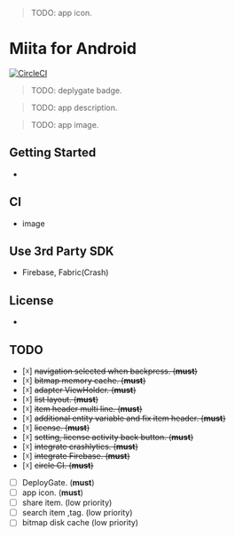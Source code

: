 > TODO: app icon.

# Miita for Android

[![CircleCI](https://circleci.com/gh/naoto0822/miita-android.svg?style=svg)](https://circleci.com/gh/naoto0822/miita-android)

> TODO: deplygate badge.

> TODO: app description.

> TODO: app image.

## Getting Started

-

## CI

- image

## Use 3rd Party SDK

- Firebase, Fabric(Crash)

## License

-

## TODO
- [☓] ~~navigation selected when backpress. (**must**)~~
- [☓] ~~bitmap memory cache. (**must**)~~
- [☓] ~~adapter ViewHolder. (**must**)~~
- [☓] ~~list layout. (**must**)~~
- [☓] ~~item header multi line. (**must**)~~
- [☓] ~~additional entity variable and fix item header. (**must**)~~
- [☓] ~~license. (**must**)~~
- [☓] ~~setting, license activity back button. (**must**)~~
- [☓] ~~integrate crashlytics. (**must**)~~
- [☓] ~~integrate Firebase. (**must**)~~
- [☓] ~~circle CI. (**must**)~~
- [ ] DeployGate. (**must**)
- [ ] app icon. (**must**)
- [ ] share item. (low priority)
- [ ] search item ,tag. (low priority)
- [ ] bitmap disk cache (low priority)
